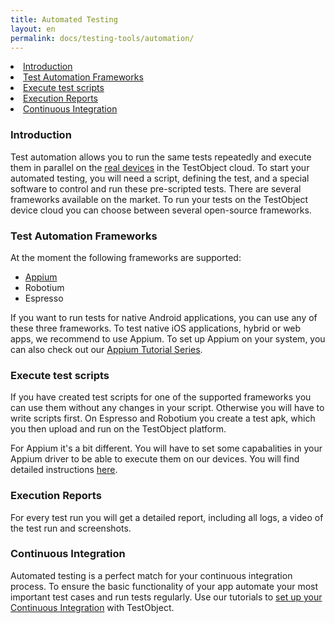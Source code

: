 ```yaml
---
title: Automated Testing
layout: en
permalink: docs/testing-tools/automation/
---
```



<li><a href="#Introduction">Introduction</a></li>
<li><a href="#frameworks">Test Automation Frameworks</a></li>
<li><a href="#scripts">Execute test scripts</a></li>
<li><a href="#reporting">Execution Reports</a></li>
<li><a href="#continuous-integration">Continuous Integration</a></li>

<h3 id="Introduction">Introduction</h3>

Test automation allows you to run the same tests repeatedly and execute them in parallel on the <a href="docs/general-reference/devices/">real devices</a> in the TestObject cloud.  To start your automated testing, you will need a script, defining the test, and a special software to control and run these pre-scripted tests. There are several frameworks available on the market. To run your tests on the TestObject device cloud you can choose between several open-source frameworks. 
 

<h3 id="frameworks">Test Automation Frameworks</h3>

At the moment the following frameworks are supported:

* <a href="/docs/testing-tools/automation/appium/">Appium</a>
* Robotium
* Espresso

If you want to run tests for native Android applications, you can use any of these three frameworks. To test native iOS applications, hybrid or web apps, we recommend to use Appium. 
To set up Appium on your system, you can also check out our <a href="/docs/guides/appium-ser/">Appium Tutorial Series</a>.

<h3 id="scripts">Execute test scripts</h3>

If you have created test scripts for one of the supported frameworks you can use them without any changes in your script. Otherwise you will have to write scripts first. 
On Espresso and Robotium you create a test apk, which you then upload and run on the TestObject platform. 
<!--further information -- link -->
For Appium it's a bit different. You will have to set some capabalities in your Appium driver to be able to execute them on our devices. You will find detailed instructions <a href="/docs/testing-tools/automation/appium/">here</a>.



<h3 id="reporting">Execution Reports</h3>

For every test run you will get a detailed report, including all logs, a video of the test run and screenshots. 


<h3 id="continuous integration">Continuous Integration</h3>

Automated testing is a perfect match for your continuous integration process. To ensure the basic functionality of your app automate your most important test cases and run tests regularly. 
Use our tutorials to <a href="/docs/guides/continuous-integration/">set up your Continuous Integration</a> </li> with TestObject.
